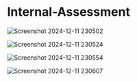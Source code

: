 # Internal-Assessment

![Screenshot 2024-12-11 230502](https://github.com/user-attachments/assets/fe9e076f-eb31-409f-80f1-2ee608d40e72)


![Screenshot 2024-12-11 230524](https://github.com/user-attachments/assets/8b831749-a26e-4162-b5c0-64345044cfc8)


![Screenshot 2024-12-11 230554](https://github.com/user-attachments/assets/39cde868-5003-495f-a30a-eb2e42f089d1)


![Screenshot 2024-12-11 230607](https://github.com/user-attachments/assets/02fa45b0-2e64-44d7-bb15-ec8aebea2b8f)
